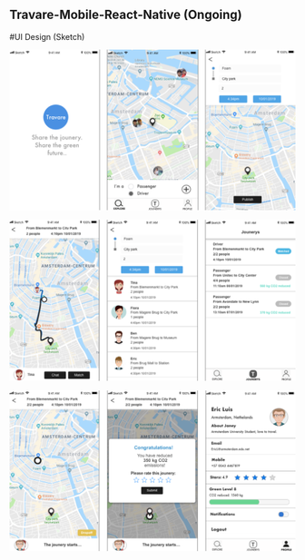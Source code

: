 ## Travare-Mobile-React-Native (Ongoing)

#UI Design (Sketch)

![s1](doc/Screenshot-1.png)

![s2](doc/Screenshot-2.png)

![s3](doc/Screenshot-3.png)
